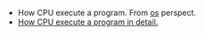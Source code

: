 - How CPU execute a program. From [os](https://www.youtube.com/watch?v=XM4lGflQFvA) perspect. 
- [How CPU execute a program in detail.](https://www.youtube.com/watch?v=jFDMZpkUWCw) 

